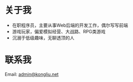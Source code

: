 # 关于我
* 在职程序员，主要从事Web后端的开发工作，偶尔写写前端
* 游戏玩家，偏爱模拟经营、大战路、RPG类游戏
* 沉溺于低级趣味，无聊透顶的人
  
# 联系我
Email: admin@kongliu.net
